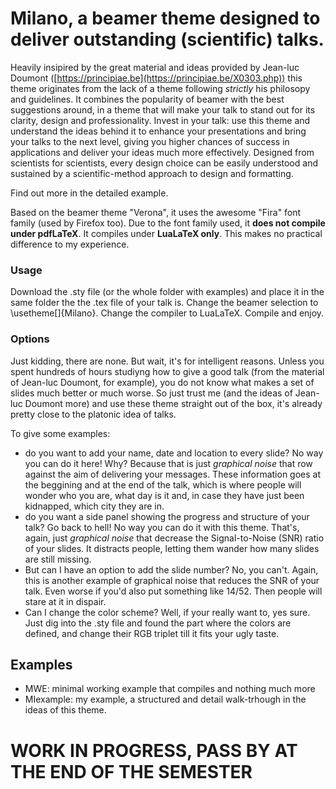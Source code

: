 # Milano, a beamer theme designed to deliver outstanding (scientific) talks.
Heavily insipired by the great material and ideas provided by Jean-luc Doumont ([https://principiae.be](https://principiae.be/X0303.php)) this theme originates from the lack of a theme following *strictly* his philosopy and guidelines.
It combines the popularity of beamer with the best suggestions around, in a theme that will make your talk to stand out for its clarity, design and professionality.
Invest in your talk: use this theme and understand the ideas behind it to enhance your presentations and bring your talks to the next level, giving you higher chances of success in applications and deliver your ideas much more effectively.
Designed from scientists for scientists, every design choice can be easily understood and sustained by a scientific-method approach to design and formatting.

Find out more in the detailed example.

Based on the beamer theme "Verona", it uses the awesome "Fira" font family (used by Firefox too).
Due to the font family used, it **does not compile under pdfLaTeX**.
It compiles under **LuaLaTeX only**. This makes no practical difference to my experience.



### Usage
Download the .sty file (or the whole folder with examples) and place it in the same folder the the .tex file of your talk is.
Change the beamer selection to \usetheme[]{Milano}.
Change the compiler to LuaLaTeX.
Compile and enjoy.

### Options
Just kidding, there are none. But wait, it's for intelligent reasons.
Unless you spent hundreds of hours studiyng how to give a good talk (from the material of Jean-luc Doumont, for example), you do not know what makes a set of slides much better or much worse. So just trust me (and the ideas of Jean-luc Doumont more) and use these theme straight out of the box, it's already pretty close to the platonic idea of talks.

To give some examples:
- do you want to add your name, date and location to every slide? No way you can do it here! Why? Because that is just *graphical noise* that row against the aim of delivering your messages. These information goes at the beggining and at the end of the talk, which is where people will wonder who you are, what day is it and, in case they have just been kidnapped, which city they are in. 
- do you want a side panel showing the progress and structure of your talk? Go back to hell! No way you can do it with this theme. That's, again, just *graphical noise* that decrease the Signal-to-Noise (SNR) ratio of your slides. It distracts people, letting them wander how many slides are still missing.
- But can I have an option to add the slide number? No, you can't. Again, this is another example of graphical noise that reduces the SNR of your talk. Even worse if you'd also put something like 14/52. Then people will stare at it in dispair.
- Can I change the color scheme? Well, if your really want to, yes sure. Just dig into the .sty file and found the part where the colors are defined, and change their RGB triplet till it fits your ugly taste. 


## Examples
- MWE: minimal working example that compiles and nothing much more
- MIexample: my example, a structured and detail walk-trhough in the ideas of this theme.


# WORK IN PROGRESS, PASS BY AT THE END OF THE SEMESTER
